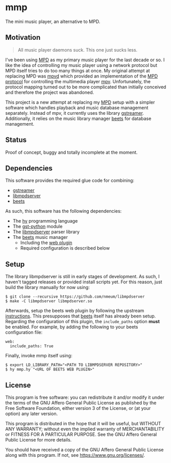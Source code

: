 # mmp

The mini music player, an alternative to MPD.

## Motivation

> All music player daemons suck. This one just sucks less.

I've been using [MPD][mpd homepage] as my primary music player for the
last decade or so. I like the idea of controlling my music player using
a network protocol but MPD itself tries to do too many things at once.
My original attempt at replacing MPD was [mpvd][mpvd github] which
provided an implementation of the [MPD protocol][mpd protocol] for
controlling the multimedia player [mpv][mpv homepage]. Unfortunately,
the protocol mapping turned out to be more complicated than initially
conceived and therefore the project was abandoned.

This project is a new attempt at replacing my [MPD][mpd homepage] setup
with a simpler software which handles playback and music database
management separately. Instead of mpv, it currently uses the library
[gstreamer][gstreamer homepage]. Additionally, it relies on the music
library manager [beets][beets homepage] for database management.

## Status

Proof of concept, buggy and totally incomplete at the moment.

## Dependencies

This software provides the required glue code for combining:

* [gstreamer][gstreamer homepage]
* [libmpdserver][libmpdserver github]
* [beets][beets homepage]

As such, this software has the following dependencies:

* The [hy][hy homepage] programming language
* The [gst-python][py3-gst homepage] module
* The [libmpdserver][libmpdserver github] parser library
* The [beets][beets homepage] music manager
	* Including the [web plugin][beets web]
	* Required configuration is described below

## Setup

The library libmpdserver is still in early stages of development. As
such, I haven't tagged releases or provided install scripts yet. For
this reason, just build the library manually for now using:

	$ git clone --recursive https://github.com/nmeum/libmpdserver
	$ make -C libmpdserver libmpdserver.so

Afterwards, setup the beets web plugin by following the upstream
[instructions][beets web]. This presupposes that [beets][beets homepage]
itself has already been setup. Regarding the configuration of this
plugin, the `include_paths` option **must** be enabled. For example, by
adding the following to your beets configuration file:

	web:
	  include_paths: True

Finally, invoke mmp itself using:

	$ export LD_LIBRARY_PATH="<PATH TO LIBMPDSERVER REPOSITORY>"
	$ hy mmp.hy "<URL OF BEETS WEB PLUGIN>"

## License

This program is free software: you can redistribute it and/or modify it
under the terms of the GNU Affero General Public License as published by
the Free Software Foundation, either version 3 of the License, or (at
your option) any later version.

This program is distributed in the hope that it will be useful, but
WITHOUT ANY WARRANTY; without even the implied warranty of
MERCHANTABILITY or FITNESS FOR A PARTICULAR PURPOSE. See the GNU Affero
General Public License for more details.

You should have received a copy of the GNU Affero General Public License
along with this program. If not, see <https://www.gnu.org/licenses/>.

[libmpdserver github]: https://github.com/nmeum/libmpdserver
[beets homepage]: https://beets.io/
[beets web]: https://beets.readthedocs.io/en/latest/plugins/web.html
[hy homepage]: https://docs.hylang.org
[py3-gst homepage]: https://gstreamer.freedesktop.org/bindings/python.html
[gstreamer homepage]: https://gstreamer.freedesktop.org/
[mpd homepage]: https://musicpd.org/
[mpd protocol]: https://musicpd.org/doc/html/protocol.html
[mpvd github]: https://github.com/nmeum/mpvd
[mpv homepage]: https://mpv.io/
[mpv protocol]: https://mpv.io/manual/master/#json-ipc
